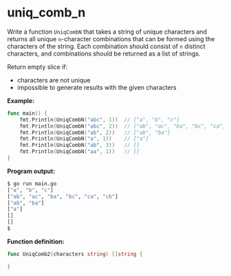 # uniq_comb_n

Write a function `UniqCombN` that takes a string of unique characters and returns all unique `n`-character combinations that can be formed using the characters of the string. Each combination should consist of `n` distinct characters, and combinations should be returned as a list of strings.

Return empty slice if:

- characters are not unique
- impossible to generate results with the given characters

**Example:**

```go
func main() {
	fmt.Println(UniqCombN("abc", 1))  // ["a", "b", "c"]
	fmt.Println(UniqCombN("abc", 2))  // ["ab", "ac", "ba", "bc", "ca", "cb"]
	fmt.Println(UniqCombN("ab", 2))   // ["ab", "ba"]
	fmt.Println(UniqCombN("a", 1))    // ["a"]
	fmt.Println(UniqCombN("ab", 3))   // []
	fmt.Println(UniqCombN("aa", 1))   // []
}
```

**Program output:**

```sh
$ go run main.go
["a", "b", "c"]
["ab", "ac", "ba", "bc", "ca", "cb"]
["ab", "ba"]
["a"]
[]
[]
$
```

**Function definition:**

```go
func UniqComb2(characters string) []string {

}
```
